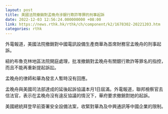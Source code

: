 ```yaml
---
layout: post
title: 美國法院撤銷對孟晚舟涉銀行欺詐等罪的刑事起訴
date: 2022-12-03 12:56:24.000000000 +08:00
link: https://news.rthk.hk/rthk/ch/component/k2/1678302-20221203.htm
categories: rthk
---
```


外電報道，美國法院撤銷對中國電訊設備生產商華為首席財務官孟晚舟的刑事起訴。

紐約布魯克林地區法院開庭處理，批准撤銷對孟晚舟有關銀行欺詐等罪名的指控，而且不能再重新提起訴訟。

孟晚舟的律師和華為發言人暫時沒有回應。

孟晚舟與美國司法部達成的延後起訴協議本月1日屆滿。外電報道，聯邦檢察官去信法官，表示在孟晚舟沒有違反協議的情況下，華府要求撤銷對她的起訴。

美國總統拜登早前簽署安全設備法案，收緊對華為及中興通訊等中國企業的限制。
